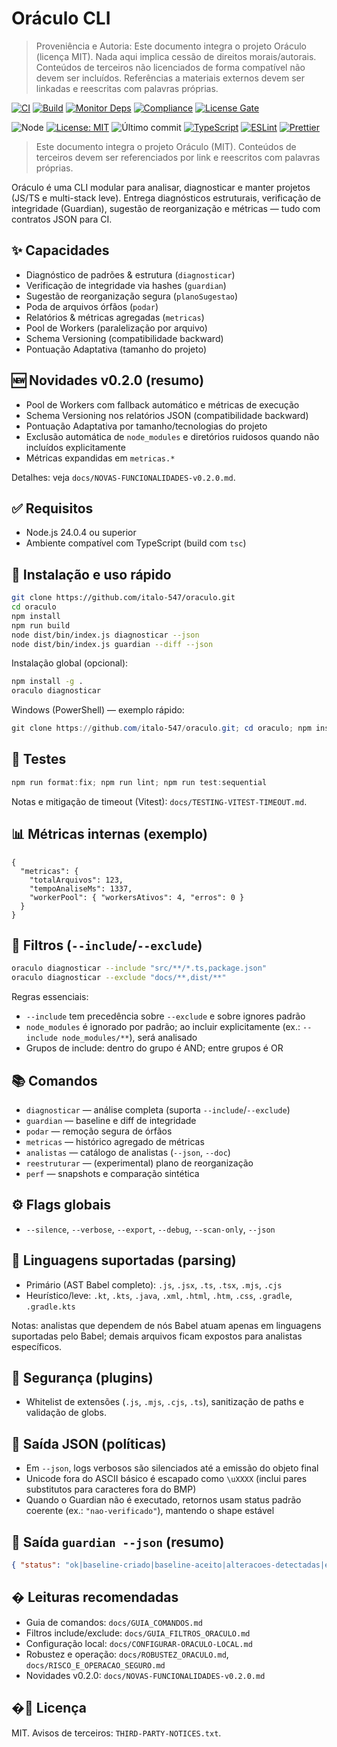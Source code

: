 # Oráculo CLI

> Proveniência e Autoria: Este documento integra o projeto Oráculo (licença MIT).
> Nada aqui implica cessão de direitos morais/autorais.
> Conteúdos de terceiros não licenciados de forma compatível não devem ser incluídos.
> Referências a materiais externos devem ser linkadas e reescritas com palavras próprias.

[![CI](https://github.com/italo-547/oraculo/actions/workflows/ci.yml/badge.svg?branch=develop)](https://github.com/italo-547/oraculo/actions/workflows/ci.yml)
[![Build](https://github.com/italo-547/oraculo/actions/workflows/build.yml/badge.svg?branch=develop)](https://github.com/italo-547/oraculo/actions/workflows/build.yml)
[![Monitor Deps](https://github.com/italo-547/oraculo/actions/workflows/monitor-deps.yml/badge.svg?branch=develop)](https://github.com/italo-547/oraculo/actions/workflows/monitor-deps.yml)
[![Compliance](https://github.com/italo-547/oraculo/actions/workflows/compliance.yml/badge.svg?branch=develop)](https://github.com/italo-547/oraculo/actions/workflows/compliance.yml)
[![License Gate](https://github.com/italo-547/oraculo/actions/workflows/license-gate.yml/badge.svg?branch=develop)](https://github.com/italo-547/oraculo/actions/workflows/license-gate.yml)

![Node](https://img.shields.io/badge/node-%3E%3D24.x-339933?logo=node.js)
[![License: MIT](https://img.shields.io/badge/License-MIT-blue.svg)](LICENSE)
![Último commit](https://img.shields.io/github/last-commit/italo-547/oraculo)
[![TypeScript](https://img.shields.io/github/package-json/dependency-version/italo-547/oraculo/dev/typescript?label=TypeScript)](https://github.com/italo-547/oraculo/blob/main/package.json)
[![ESLint](https://img.shields.io/github/package-json/dependency-version/italo-547/oraculo/dev/eslint?label=ESLint)](https://github.com/italo-547/oraculo/blob/main/package.json)
[![Prettier](https://img.shields.io/github/package-json/dependency-version/italo-547/oraculo/dev/prettier?label=Prettier)](https://github.com/italo-547/oraculo/blob/main/package.json)

> Este documento integra o projeto Oráculo (MIT). Conteúdos de terceiros devem ser referenciados por link e reescritos com palavras próprias.

Oráculo é uma CLI modular para analisar, diagnosticar e manter projetos (JS/TS e multi-stack leve). Entrega diagnósticos estruturais, verificação de integridade (Guardian), sugestão de reorganização e métricas — tudo com contratos JSON para CI.

## ✨ Capacidades

- Diagnóstico de padrões & estrutura (`diagnosticar`)
- Verificação de integridade via hashes (`guardian`)
- Sugestão de reorganização segura (`planoSugestao`)
- Poda de arquivos órfãos (`podar`)
- Relatórios & métricas agregadas (`metricas`)
- Pool de Workers (paralelização por arquivo)
- Schema Versioning (compatibilidade backward)
- Pontuação Adaptativa (tamanho do projeto)

## 🆕 Novidades v0.2.0 (resumo)

- Pool de Workers com fallback automático e métricas de execução
- Schema Versioning nos relatórios JSON (compatibilidade backward)
- Pontuação Adaptativa por tamanho/tecnologias do projeto
- Exclusão automática de `node_modules` e diretórios ruidosos quando não incluídos explicitamente
- Métricas expandidas em `metricas.*`

Detalhes: veja `docs/NOVAS-FUNCIONALIDADES-v0.2.0.md`.

## ✅ Requisitos

- Node.js 24.0.4 ou superior
- Ambiente compatível com TypeScript (build com `tsc`)

## 🚀 Instalação e uso rápido

```bash
git clone https://github.com/italo-547/oraculo.git
cd oraculo
npm install
npm run build
node dist/bin/index.js diagnosticar --json
node dist/bin/index.js guardian --diff --json
```

Instalação global (opcional):

```bash
npm install -g .
oraculo diagnosticar
```

Windows (PowerShell) — exemplo rápido:

```powershell
git clone https://github.com/italo-547/oraculo.git; cd oraculo; npm install; npm run build; node dist/bin/index.js diagnosticar --json
```

## 🧪 Testes

```powershell
npm run format:fix; npm run lint; npm run test:sequential
```

Notas e mitigação de timeout (Vitest): `docs/TESTING-VITEST-TIMEOUT.md`.

## 📊 Métricas internas (exemplo)

```jsonc
{
  "metricas": {
    "totalArquivos": 123,
    "tempoAnaliseMs": 1337,
    "workerPool": { "workersAtivos": 4, "erros": 0 }
  }
}
```

## 🔎 Filtros (`--include`/`--exclude`)

```bash
oraculo diagnosticar --include "src/**/*.ts,package.json"
oraculo diagnosticar --exclude "docs/**,dist/**"
```

Regras essenciais:

- `--include` tem precedência sobre `--exclude` e sobre ignores padrão
- `node_modules` é ignorado por padrão; ao incluir explicitamente (ex.: `--include node_modules/**`), será analisado
- Grupos de include: dentro do grupo é AND; entre grupos é OR

## 📚 Comandos

- `diagnosticar` — análise completa (suporta `--include`/`--exclude`)
- `guardian` — baseline e diff de integridade
- `podar` — remoção segura de órfãos
- `metricas` — histórico agregado de métricas
- `analistas` — catálogo de analistas (`--json`, `--doc`)
- `reestruturar` — (experimental) plano de reorganização
- `perf` — snapshots e comparação sintética

## ⚙️ Flags globais

- `--silence`, `--verbose`, `--export`, `--debug`, `--scan-only`, `--json`

## 🧩 Linguagens suportadas (parsing)

- Primário (AST Babel completo): `.js`, `.jsx`, `.ts`, `.tsx`, `.mjs`, `.cjs`
- Heurístico/leve: `.kt`, `.kts`, `.java`, `.xml`, `.html`, `.htm`, `.css`, `.gradle`, `.gradle.kts`

Notas: analistas que dependem de nós Babel atuam apenas em linguagens suportadas pelo Babel; demais arquivos ficam expostos para analistas específicos.

## 🔐 Segurança (plugins)

- Whitelist de extensões (`.js`, `.mjs`, `.cjs`, `.ts`), sanitização de paths e validação de globs.

## 🧾 Saída JSON (políticas)

- Em `--json`, logs verbosos são silenciados até a emissão do objeto final
- Unicode fora do ASCII básico é escapado como `\uXXXX` (inclui pares substitutos para caracteres fora do BMP)
- Quando o Guardian não é executado, retornos usam status padrão coerente (ex.: `"nao-verificado"`), mantendo o shape estável

## 📜 Saída `guardian --json` (resumo)

```json
{ "status": "ok|baseline-criado|baseline-aceito|alteracoes-detectadas|erro" }
```

## � Leituras recomendadas

- Guia de comandos: `docs/GUIA_COMANDOS.md`
- Filtros include/exclude: `docs/GUIA_FILTROS_ORACULO.md`
- Configuração local: `docs/CONFIGURAR-ORACULO-LOCAL.md`
- Robustez e operação: `docs/ROBUSTEZ_ORACULO.md`, `docs/RISCO_E_OPERACAO_SEGURO.md`
- Novidades v0.2.0: `docs/NOVAS-FUNCIONALIDADES-v0.2.0.md`

## �📄 Licença

MIT. Avisos de terceiros: `THIRD-PARTY-NOTICES.txt`.
